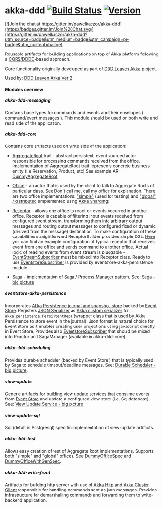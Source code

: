 akka-ddd [![Build Status](https://travis-ci.org/pawelkaczor/akka-ddd.svg?branch=master)](https://travis-ci.org/pawelkaczor/akka-ddd) [![Version](https://img.shields.io/maven-central/v/pl.newicom.dddd/akka-ddd-core_2.11.svg?label=version)](http://search.maven.org/#search%7Cga%7C1%7Cg%3Apl.newicom.dddd)
========

[![Join the chat at https://gitter.im/pawelkaczor/akka-ddd](https://badges.gitter.im/Join%20Chat.svg)](https://gitter.im/pawelkaczor/akka-ddd?utm_source=badge&utm_medium=badge&utm_campaign=pr-badge&utm_content=badge)

Reusable artifacts for building applications on top of Akka platform following a [CQRS/DDDD](http://abdullin.com/post/dddd-cqrs-and-other-enterprise-development-buzz-words)-based approach. 

Core functionality originally developed as part of [DDD Leaven Akka](https://github.com/pawelkaczor/ddd-leaven-akka) project.

Used by: [DDD Leaven Akka Ver 2](https://github.com/pawelkaczor/ddd-leaven-akka-v2)

#### Modules overview

##### akka-ddd-messaging
Contains base types for commands and events and their envelopes ( command/event messages ).
This module should be used on both write and read side of the application. 

##### akka-ddd-core
Contains core artifacts used on write side of the application:

- [AggregateRoot](akka-ddd-core/src/main/scala/pl/newicom/dddd/aggregate/AggregateRoot.scala) trait - 
abstract persistent, event sourced actor responsible for processing commands received from the office. 
Implementation of AggregateRoot trait represents concrete business entity (i.e Reservation, Product, etc) 
See example AR: [DummyAggregateRoot](akka-ddd-test/src/test/scala/pl/newicom/dddd/test/dummy/DummyAggregateRoot.scala)
   
- [Office](akka-ddd-core/src/main/scala/pl/newicom/dddd/office/OfficeFactory.scala) - 
an actor that is used by the client to talk to Aggregate Roots of particular class. 
See [Don't call me, call my office](http://pkaczor.blogspot.com/2014/04/reactive-ddd-with-akka-lesson-2.html#office) for explanation. 
There are two office implementations: ["simple"](akka-ddd-test/src/main/scala/pl/newicom/dddd/office/SimpleOffice.scala) 
(used for testing) and ["global" / distributed](akka-ddd-core/src/main/scala/pl/newicom/dddd/cluster/ShardingSupport.scala) 
(implemented using [Akka Sharding](http://doc.akka.io/docs/akka/current/scala/cluster-sharding.html))

- [Receptor](akka-ddd-core/src/main/scala/pl/newicom/dddd/process/Receptor.scala) - 
allows one office to react on events occurred in another office. Receptor is capable of filtering input events received from configured event stream, transforming them into arbitrary output messages and routing output messages to configured fixed or dynamic (derived from the message) destination. To make configuration of these capabilities straightforward ReceptorBuilder provides simple DSL. [Here](https://github.com/pawelkaczor/ddd-leaven-akka-v2/blob/master/shipping/write-back/src/main/scala/ecommerce/shipping/PaymentReceptor.scala) you can find an example configuration of typical receptor that receives event from one office and sends command to another office. Actual logic of reading events from event stream is pluggable - [EventStreamSubscriber](akka-ddd-messaging/src/main/scala/pl/newicom/dddd/messaging/event/EventStreamSubscriber.scala) must be mixed into Receptor class. Ready to use [EventstoreSubscriber](eventstore-akka-persistence/src/main/scala/pl/newicom/eventstore/EventstoreSubscriber.scala) is provided by eventstore-akka-persistence module. 

- [Saga](akka-ddd-core/src/main/scala/pl/newicom/dddd/process/Saga.scala) - implementation of [Saga / Process Manager](https://msdn.microsoft.com/en-us/library/jj591569.aspx) pattern. See: [Saga - big picture](https://github.com/pawelkaczor/akka-ddd/wiki/Saga)

##### eventstore-akka-persistence
Incorporates [Akka Persistence journal and snapshot-store](https://github.com/EventStore/EventStore.Akka.Persistence) backed by [Event Store](http://geteventstore.com). Registers [JSON Serializer](eventstore-akka-persistence/src/main/scala/pl/newicom/eventstore/plugin/EventStoreSerializer.scala) as [Akka custom serializer](http://doc.akka.io/docs/akka/snapshot/scala/persistence.html#Custom_serialization) for ```akka.persistence.PersistentRepr``` (wrapper class that is used by Akka Persistence to store event in the journal). Json format is natural choice for Event Store as it enables creating user projections using javascript directly in Event Store. Provides also [EventstoreSubscriber](eventstore-akka-persistence/src/main/scala/pl/newicom/eventstore/EventstoreSubscriber.scala) that should be mixed into Reactor and SagaManager (available in akka-ddd-core).     

##### akka-ddd-scheduling
Provides durable scheduler (backed by Event Store!) that is typically used by Saga to schedule timeout/deadline messages. See: [Durable Scheduler - big picture](https://github.com/pawelkaczor/akka-ddd/wiki/Durable-Scheduler).

##### view-update 
Generic artifacts for building view update services that consume events from [Event Store](http://geteventstore.com/) and update a configured view store (i.e. Sql database). See: [View Update Service - big picture](https://github.com/pawelkaczor/akka-ddd/wiki/View-Update-Service)

##### view-update-sql 
Sql (defult is Postgresql) specific implementation of view-update artifacts.

##### akka-ddd-test
Allows easy creation of test of Aggregate Root implementations. Supports both "simple" and "global" offices. See [DummyOfficeSpec](https://github.com/pawelkaczor/akka-ddd/blob/master/akka-ddd-test/src/test/scala/pl/newicom/dddd/test/dummy/DummyOfficeSpec.scala) and [DummyOfficeWithGenSpec](https://github.com/pawelkaczor/akka-ddd/blob/master/akka-ddd-test/src/test/scala/pl/newicom/dddd/test/dummy/DummyOfficeWithGenSpec.scala).

##### akka-ddd-write-front
Artifacts for building http server with use of [Akka Http](http://doc.akka.io/docs/akka-stream-and-http-experimental/1.0/scala/http/index.html) and [Akka Cluster Client](http://doc.akka.io/docs/akka/current/scala/cluster-client.html) responsible for handling commands sent as json messages. Provides infrastructure for demarshalling commands and forwarding them to write-backend application.

